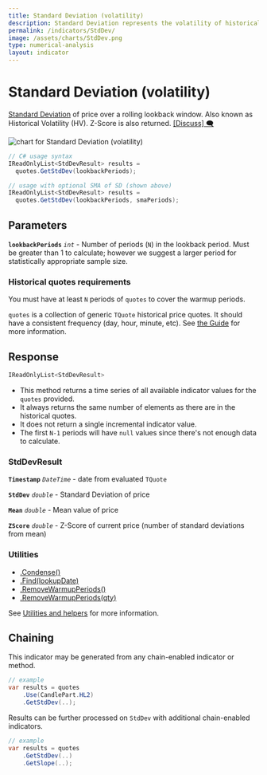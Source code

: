 ```yaml
---
title: Standard Deviation (volatility)
description: Standard Deviation represents the volatility of historical financial market prices.  It is also known as Historical Volatility (HV). Z-Score is also returned.
permalink: /indicators/StdDev/
image: /assets/charts/StdDev.png
type: numerical-analysis
layout: indicator
---
```


# Standard Deviation (volatility)

[Standard Deviation](https://en.wikipedia.org/wiki/Standard_deviation) of price over a rolling lookback window.  Also known as Historical Volatility (HV).  Z-Score is also returned.
[[Discuss] 🗨️](https://github.com/DaveSkender/Stock.Indicators/discussions/239 "Community discussion about this indicator")

![chart for Standard Deviation (volatility)](/assets/charts/StdDev.png)

```csharp
// C# usage syntax
IReadOnlyList<StdDevResult> results =
  quotes.GetStdDev(lookbackPeriods);

// usage with optional SMA of SD (shown above)
IReadOnlyList<StdDevResult> results =
  quotes.GetStdDev(lookbackPeriods, smaPeriods);
```

## Parameters

**`lookbackPeriods`** _`int`_ - Number of periods (`N`) in the lookback period.  Must be greater than 1 to calculate; however we suggest a larger period for statistically appropriate sample size.

### Historical quotes requirements

You must have at least `N` periods of `quotes` to cover the warmup periods.

`quotes` is a collection of generic `TQuote` historical price quotes.  It should have a consistent frequency (day, hour, minute, etc).  See [the Guide]({{site.baseurl}}/guide/#historical-quotes) for more information.

## Response

```csharp
IReadOnlyList<StdDevResult>
```

- This method returns a time series of all available indicator values for the `quotes` provided.
- It always returns the same number of elements as there are in the historical quotes.
- It does not return a single incremental indicator value.
- The first `N-1` periods will have `null` values since there's not enough data to calculate.

### StdDevResult

**`Timestamp`** _`DateTime`_ - date from evaluated `TQuote`

**`StdDev`** _`double`_ - Standard Deviation of price

**`Mean`** _`double`_ - Mean value of price

**`ZScore`** _`double`_ - Z-Score of current price (number of standard deviations from mean)

### Utilities

- [.Condense()]({{site.baseurl}}/utilities#condense)
- [.Find(lookupDate)]({{site.baseurl}}/utilities#find-indicator-result-by-date)
- [.RemoveWarmupPeriods()]({{site.baseurl}}/utilities#remove-warmup-periods)
- [.RemoveWarmupPeriods(qty)]({{site.baseurl}}/utilities#remove-warmup-periods)

See [Utilities and helpers]({{site.baseurl}}/utilities#utilities-for-indicator-results) for more information.

## Chaining

This indicator may be generated from any chain-enabled indicator or method.

```csharp
// example
var results = quotes
    .Use(CandlePart.HL2)
    .GetStdDev(..);
```

Results can be further processed on `StdDev` with additional chain-enabled indicators.

```csharp
// example
var results = quotes
    .GetStdDev(..)
    .GetSlope(..);
```
